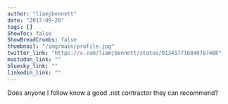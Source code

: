```yaml
---
author: "liamjbennett"
date: "2017-09-28"
tags: []
ShowToc: false
ShowBreadCrumbs: false
thumbnail: "/img/main/profile.jpg"
twitter_link: "https://x.com/liamjbennett/status/913417716840767488"
mastodon_link: ""
bluesky_link: ""
linkedin_link: ""
---
```


Does anyone I follow know a good .net contractor they can recommend?

